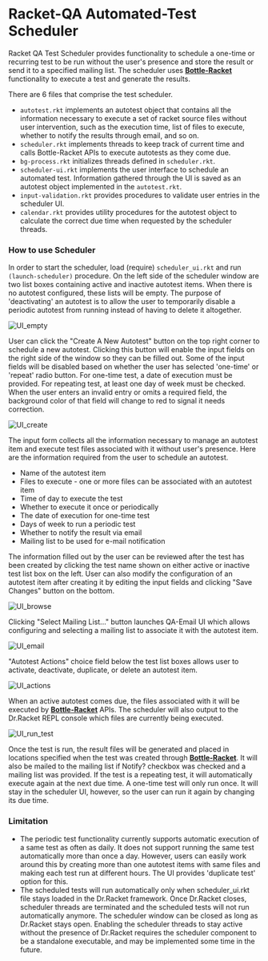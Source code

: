 # Racket-QA Automated-Test Scheduler

Racket QA Test Scheduler provides functionality to schedule a one-time or recurring test to be run without the user's presence and store the result or send it to a specified mailing list. The scheduler uses <a href="https://github.com/oplS15projects/Racket-QA/blob/master/Bottle-Racket/README.md" target="_blank">**Bottle-Racket**</a> functionality to execute a test and generate the results.

There are 6 files that comprise the test scheduler.
* `autotest.rkt` implements an autotest object that contains all the information necessary to execute a set of racket source files without user intervention, such as the execution time, list of files to execute, whether to notify the results through email, and so on.
* `scheduler.rkt` implements threads to keep track of current time and calls Bottle-Racket APIs to execute autotests as they come due.
* `bg-process.rkt` initializes threads defined in `scheduler.rkt`.
* `scheduler-ui.rkt` implements the user interface to schedule an automated test. Information gathered through the UI is saved as an autotest object implemented in the `autotest.rkt`.
* `input-validation.rkt` provides procedures to validate user entries in the scheduler UI.
* `calendar.rkt` provides utility procedures for the autotest object to calculate the correct due time when requested by the scheduler threads.


### How to use Scheduler

In order to start the scheduler, load (require) `scheduler_ui.rkt` and run `(launch-scheduler)` procedure. On the left side of the scheduler window are two list boxes containing active and inactive autotest items. When there is no autotest configured, these lists will be empty. The purpose of 'deactivating' an autotest is to allow the user to temporarily disable a periodic autotest from running instead of having to delete it altogether.

![UI_empty](https://github.com/oplS15projects/Racket-QA/blob/master/Test-Automation/images/documentation/ui_empty.png)

User can click the "Create A New Autotest" button on the top right corner to schedule a new autotest. Clicking this button will enable the input fields on the right side of the window so they can be filled out. Some of the input fields will be disabled based on whether the user has selected 'one-time' or 'repeat' radio button. For one-time test, a date of execution must be provided. For repeating test, at least one day of week must be checked. When the user enters an invalid entry or omits a required field, the background color of that field will change to red to signal it needs correction.

![UI_create](https://github.com/oplS15projects/Racket-QA/blob/master/Test-Automation/images/documentation/ui_create.png)

The input form collects all the information necessary to manage an autotest item and execute test files associated with it without user's presence. Here are the information required from the user to schedule an autotest.
* Name of the autotest item
* Files to execute - one or more files can be associated with an autotest item
* Time of day to execute the test
* Whether to execute it once or periodically
* The date of execution for one-time test
* Days of week to run a periodic test
* Whether to notify the result via email
* Mailing list to be used for e-mail notification

The information filled out by the user can be reviewed after the test has been created by clicking the test name shown on either active or inactive test list box on the left. User can also modify the configuration of an autotest item after creating it by editing the input fields and clicking "Save Changes" button on the bottom.

![UI_browse](https://github.com/oplS15projects/Racket-QA/blob/master/Test-Automation/images/documentation/ui_browse.png)

Clicking "Select Mailing List..." button launches QA-Email UI which allows configuring and selecting a mailing list to associate it with the autotest item.

![UI_email](https://github.com/oplS15projects/Racket-QA/blob/master/Test-Automation/images/documentation/ui_email.png)

"Autotest Actions" choice field below the test list boxes allows user to activate, deactivate, duplicate, or delete an autotest item.

![UI_actions](https://github.com/oplS15projects/Racket-QA/blob/master/Test-Automation/images/documentation/ui_actions.png)

When an active autotest comes due, the files associated with it will be executed by <a href="https://github.com/oplS15projects/Racket-QA/blob/master/Bottle-Racket/README.md" target="_blank">**Bottle-Racket**</a> APIs. The scheduler will also output to the Dr.Racket REPL console which files are currently being executed.

![UI_run_test](https://github.com/oplS15projects/Racket-QA/blob/master/Test-Automation/images/documentation/ui_run_test.png)

Once the test is run, the result files will be generated and placed in locations specified when the test was created through <a href="https://github.com/oplS15projects/Racket-QA/blob/master/Bottle-Racket/README.md" target="_blank">**Bottle-Racket**</a>. It will also be mailed to the mailing list if Notify? checkbox was checked and a mailing list was provided. If the test is a repeating test, it will automatically execute again at the next due time. A one-time test will only run once. It will stay in the scheduler UI, however, so the user can run it again by changing its due time.


### Limitation
* The periodic test functionality currently supports automatic execution of a same test as often as daily. It does not support running the same test automatically more than once a day. However, users can easily work around this by creating more than one autotest items with same files and making each test run at different hours. The UI provides 'duplicate test' option for this.
* The scheduled tests will run automatically only when scheduler_ui.rkt file stays loaded in the Dr.Racket framework. Once Dr.Racket closes, scheduler threads are terminated and the scheduled tests will not run automatically anymore. The scheduler window can be closed as long as Dr.Racket stays open. Enabling the scheduler threads to stay active without the presence of Dr.Racket requires the scheduler component to be a standalone executable, and may be implemented some time in the future.


<!-- Links -->
[Bottle-Racket Document]: https://github.com/oplS15projects/Racket-QA/blob/master/Bottle-Racket/README.md